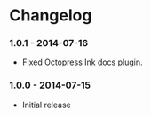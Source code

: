 # Changelog

### 1.0.1 - 2014-07-16

- Fixed Octopress Ink docs plugin.

### 1.0.0 - 2014-07-15

- Initial release
